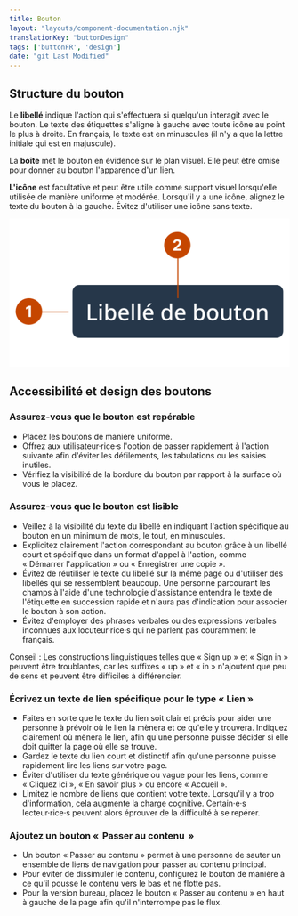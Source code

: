 ```yaml
---
title: Bouton
layout: "layouts/component-documentation.njk"
translationKey: "buttonDesign"
tags: ['buttonFR', 'design']
date: "git Last Modified"
---
```


## Structure du bouton

Le **libellé** indique l'action qui s'effectuera si quelqu'un interagit avec le bouton. Le texte des étiquettes s'aligne à gauche avec toute icône au point le plus à droite. En français, le texte est en minuscules (il n'y a que la lettre initiale qui est en majuscule).

La **boîte** met le bouton en évidence sur le plan visuel. Elle peut être omise pour donner au bouton l'apparence d'un lien.

**L'icône** est facultative et peut être utile comme support visuel lorsqu'elle utilisée de manière uniforme et modérée. Lorsqu'il y a une icône, alignez le texte du bouton à la gauche.  Évitez d'utiliser une icône sans texte.

<img class="b-sm b-default p-400" src="/images/fr/components/anatomy/gcds-button-anatomy.svg" alt="L'anatomie d'un bouton identifiant l'étiquette, le conteneur et l'icone qui forme le composant." />

## Accessibilité et design des boutons

### Assurez-vous que le bouton est repérable

- Placez les boutons de manière uniforme.
- Offrez aux utilisateur·rice·s l'option de passer rapidement à l'action suivante afin d'éviter les défilements, les tabulations ou les saisies inutiles.
- Vérifiez la visibilité de la bordure du bouton par rapport à la surface où vous le placez.

### Assurez-vous que le bouton est lisible

- Veillez à la visibilité du texte du libellé en indiquant l'action spécifique au bouton en un minimum de mots, le tout, en minuscules.
- Explicitez clairement l'action correspondant au bouton grâce à un libellé court et spécifique dans un format d'appel à l'action, comme « Démarrer l'application » ou « Enregistrer une copie ».
- Évitez de réutiliser le texte du libellé sur la même page ou d'utiliser des libellés qui se ressemblent beaucoup. Une personne parcourant les champs à l'aide d'une technologie d'assistance entendra le texte de l'étiquette en succession rapide et n'aura pas d'indication pour associer le bouton à son action.
- Évitez d'employer des phrases verbales ou des expressions verbales inconnues aux locuteur·rice·s qui ne parlent pas couramment le français.

Conseil : Les constructions linguistiques telles que « Sign up » et « Sign in » peuvent être troublantes, car les suffixes « up » et « in » n'ajoutent que peu de sens et peuvent être difficiles à différencier.

### Écrivez un texte de lien spécifique pour le type « Lien »

- Faites en sorte que le texte du lien soit clair et précis pour aider une personne à prévoir où le lien la mènera et ce qu'elle y trouvera. Indiquez clairement où mènera le lien, afin qu'une personne puisse décider si elle doit quitter la page où elle se trouve.
- Gardez le texte du lien court et distinctif afin qu'une personne puisse rapidement lire les liens sur votre page.
- Éviter d'utiliser du texte générique ou vague pour les liens, comme « Cliquez ici », « En savoir plus » ou encore « Accueil ».
- Limitez le nombre de liens que contient votre texte. Lorsqu'il y a trop d'information, cela augmente la charge cognitive. Certain·e·s lecteur·rice·s peuvent alors éprouver de la difficulté à se repérer.

### Ajoutez un bouton «  Passer au contenu  »

- Un bouton « Passer au contenu » permet à une personne de sauter un ensemble de liens de navigation pour passer au contenu principal.
- Pour éviter de dissimuler le contenu, configurez le bouton de manière à ce qu'il pousse le contenu vers le bas et ne flotte pas.
- Pour la version bureau, placez le bouton « Passer au contenu » en haut à gauche de la page afin qu'il n'interrompe pas le flux.
